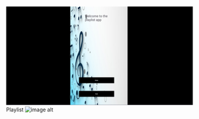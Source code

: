 ![image alt](https://github.com/ST10484421-Siyabonga/Playlist/blob/ed04658ab4def26e38fe96d158bcf261898b74d7/1stpage%20screenshot.png) Playlist
![image alt]()
